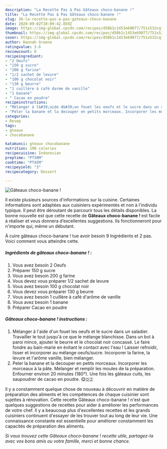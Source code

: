 ```yaml
---
description: "La Recette Pas à Pas Gâteaux choco-banane !"
title: "La Recette Pas à Pas Gâteaux choco-banane !"
slug: 36-la-recette-pas-a-pas-gateaux-choco-banane
date: 2020-09-02T10:09:42.859Z
image: https://img-global.cpcdn.com/recipes/d50b1c1453e69077/751x532cq70/gateaux-choco-banane-photo-principale-de-la-recette.jpg
thumbnail: https://img-global.cpcdn.com/recipes/d50b1c1453e69077/751x532cq70/gateaux-choco-banane-photo-principale-de-la-recette.jpg
cover: https://img-global.cpcdn.com/recipes/d50b1c1453e69077/751x532cq70/gateaux-choco-banane-photo-principale-de-la-recette.jpg
author: Hannah Greene
ratingvalue: 3.6
reviewcount: 8
recipeingredient:
- "2 Oeufs"
- "150 g sucre"
- "200 g farine"
- "1/2 sachet de levure"
- "100 g chocolat noir"
- "130 g beurre"
- "1 cuillère à café darme de vanille"
- "1 banane"
- " Cacao en poudre"
recipeinstructions:
- "Mélanger à l&#39;aide d&#39;un fouet les oeufs et le sucre dans un saladier. Travailler le tout jusqu&#39;à ce que le mélange blanchisse. Dans un bol à paroi mince, ajouter le beurre et le chocolat noir concassé. Le faire fondre au bain-marie en évitant le contact avec l&#39;eau ! Laisser refroidir, lisser et incorporer au mélange oeufs/sucre. Incorporer la farine, la levure et l&#39;arôme vanille, bien mélanger."
- "Peler la banane et la decouper en petits morceaux. Incorporer les morceaux à la pâte. Melanger et remplir les moules de la préparation. Enfourner environ 20 minutes (180°). Une fois les gâteaux cuits, les saupoudrer de cacao en poudre. 😋🇩🇿"
categories:
- Resep
tags:
- gteaux
- chocobanane

katakunci: gteaux chocobanane 
nutrition: 190 calories
recipecuisine: Indonesian
preptime: "PT30M"
cooktime: "PT45M"
recipeyield: "3"
recipecategory: Dessert

---
```



![Gâteaux choco-banane !](https://img-global.cpcdn.com/recipes/d50b1c1453e69077/751x532cq70/gateaux-choco-banane-photo-principale-de-la-recette.jpg)

Il existe plusieurs sources d'informations sur la cuisine. Certaines informations sont adaptées aux cuisiniers expérimentés et non à l'individu typique. Il peut être déroutant de parcourir tous les détails disponibles. La bonne nouvelle est que cette recette de <strong> Gâteaux choco-banane ! </strong> est facile à réaliser et vous donnera d’excellentes suggestions. Ils fonctionneront pour n'importe qui, même un débutant.

<!--inarticleads1-->

À cuire gâteaux choco-banane ! tue avoir besoin 9 Ingrédients et 2 pas. Voici comment vous atteindre cette.

##### Ingrédients de gâteaux choco-banane ! :

1. Vous avez besoin 2 Oeufs
1. Préparer 150 g sucre
1. Vous avez besoin 200 g farine
1. Vous devez vous préparer 1/2 sachet de levure
1. Vous avez besoin 100 g chocolat noir
1. Vous devez vous préparer 130 g beurre
1. Vous avez besoin 1 cuillère à café d&#39;arôme de vanille
1. Vous avez besoin 1 banane
1. Préparer  Cacao en poudre




<!--inarticleads2-->

##### Gâteaux choco-banane ! instructions :

1. Mélanger à l&#39;aide d&#39;un fouet les oeufs et le sucre dans un saladier. Travailler le tout jusqu&#39;à ce que le mélange blanchisse. Dans un bol à paroi mince, ajouter le beurre et le chocolat noir concassé. Le faire fondre au bain-marie en évitant le contact avec l&#39;eau ! Laisser refroidir, lisser et incorporer au mélange oeufs/sucre. Incorporer la farine, la levure et l&#39;arôme vanille, bien mélanger.
1. Peler la banane et la decouper en petits morceaux. Incorporer les morceaux à la pâte. Melanger et remplir les moules de la préparation. Enfourner environ 20 minutes (180°). Une fois les gâteaux cuits, les saupoudrer de cacao en poudre. 😋🇩🇿




<!--inarticleads1-->

<p>
Il y a constamment quelque chose de nouveau à découvrir en matière de préparation des aliments et les compétences de chaque cuisinier sont sujettes à rénovation. Cette recette Gâteaux choco-banane ! n'est que quelques suggestions de recettes pour aider à améliorer les performances de votre chef. Il y a beaucoup plus d'excellentes recettes et les grands cuisiniers continuent d'essayer de les trouver tout au long de leur vie. Une connaissance constante est essentielle pour améliorer constamment les capacités de préparation des aliments.
</p>

<p>
<i>Si vous trouvez cette Gâteaux choco-banane ! recette utile, partagez-la avec vos bons amis ou votre famille, merci et bonne chance.</i>
</p>
